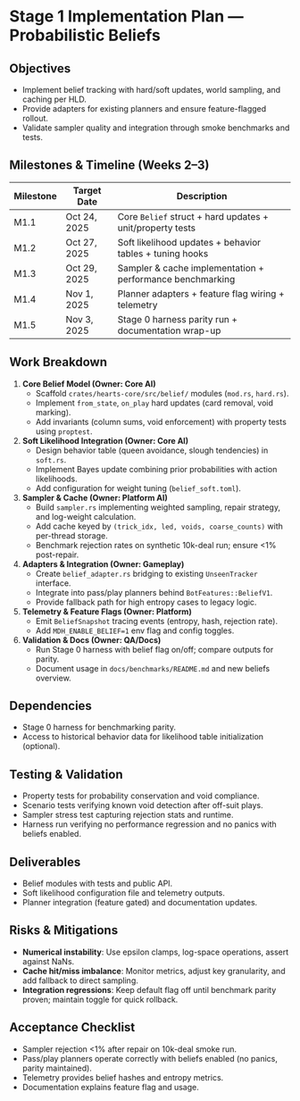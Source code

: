 # Stage 1 Implementation Plan — Probabilistic Beliefs

## Objectives
- Implement belief tracking with hard/soft updates, world sampling, and caching per HLD.
- Provide adapters for existing planners and ensure feature-flagged rollout.
- Validate sampler quality and integration through smoke benchmarks and tests.

## Milestones & Timeline (Weeks 2–3)
| Milestone | Target Date | Description |
|-----------|-------------|-------------|
| M1.1 | Oct 24, 2025 | Core `Belief` struct + hard updates + unit/property tests |
| M1.2 | Oct 27, 2025 | Soft likelihood updates + behavior tables + tuning hooks |
| M1.3 | Oct 29, 2025 | Sampler & cache implementation + performance benchmarking |
| M1.4 | Nov 1, 2025 | Planner adapters + feature flag wiring + telemetry |
| M1.5 | Nov 3, 2025 | Stage 0 harness parity run + documentation wrap-up |

## Work Breakdown
1. **Core Belief Model (Owner: Core AI)**
   - Scaffold `crates/hearts-core/src/belief/` modules (`mod.rs`, `hard.rs`).
   - Implement `from_state`, `on_play` hard updates (card removal, void marking).
   - Add invariants (column sums, void enforcement) with property tests using `proptest`.
2. **Soft Likelihood Integration (Owner: Core AI)**
   - Design behavior table (queen avoidance, slough tendencies) in `soft.rs`.
   - Implement Bayes update combining prior probabilities with action likelihoods.
   - Add configuration for weight tuning (`belief_soft.toml`).
3. **Sampler & Cache (Owner: Platform AI)**
   - Build `sampler.rs` implementing weighted sampling, repair strategy, and log-weight calculation.
   - Add cache keyed by `(trick_idx, led, voids, coarse_counts)` with per-thread storage.
   - Benchmark rejection rates on synthetic 10k-deal run; ensure <1% post-repair.
4. **Adapters & Integration (Owner: Gameplay)**
   - Create `belief_adapter.rs` bridging to existing `UnseenTracker` interface.
   - Integrate into pass/play planners behind `BotFeatures::BeliefV1`.
   - Provide fallback path for high entropy cases to legacy logic.
5. **Telemetry & Feature Flags (Owner: Platform)**
   - Emit `BeliefSnapshot` tracing events (entropy, hash, rejection rate).
   - Add `MDH_ENABLE_BELIEF=1` env flag and config toggles.
6. **Validation & Docs (Owner: QA/Docs)**
   - Run Stage 0 harness with belief flag on/off; compare outputs for parity.
   - Document usage in `docs/benchmarks/README.md` and new beliefs overview.

## Dependencies
- Stage 0 harness for benchmarking parity.
- Access to historical behavior data for likelihood table initialization (optional).

## Testing & Validation
- Property tests for probability conservation and void compliance.
- Scenario tests verifying known void detection after off-suit plays.
- Sampler stress test capturing rejection stats and runtime.
- Harness run verifying no performance regression and no panics with beliefs enabled.

## Deliverables
- Belief modules with tests and public API.
- Soft likelihood configuration file and telemetry outputs.
- Planner integration (feature gated) and documentation updates.

## Risks & Mitigations
- **Numerical instability**: Use epsilon clamps, log-space operations, assert against NaNs.
- **Cache hit/miss imbalance**: Monitor metrics, adjust key granularity, and add fallback to direct sampling.
- **Integration regressions**: Keep default flag off until benchmark parity proven; maintain toggle for quick rollback.

## Acceptance Checklist
- Sampler rejection <1% after repair on 10k-deal smoke run.
- Pass/play planners operate correctly with beliefs enabled (no panics, parity maintained).
- Telemetry provides belief hashes and entropy metrics.
- Documentation explains feature flag and usage.
